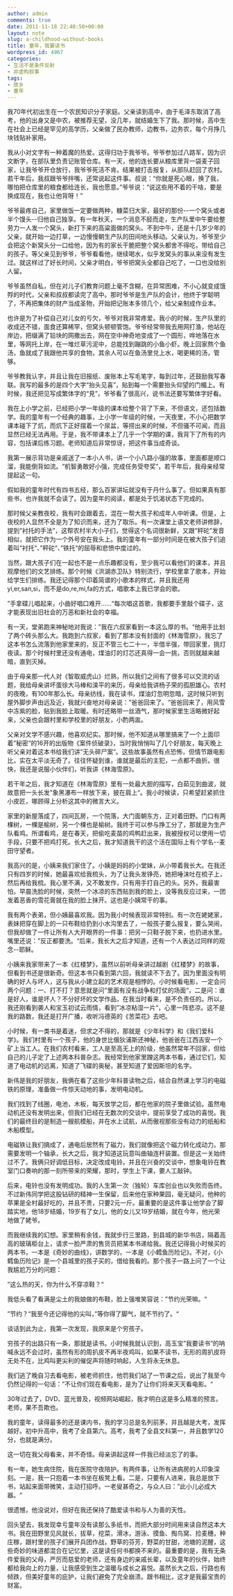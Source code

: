 ```yaml
---
author: admin
comments: true
date: 2011-11-18 22:40:50+00:00
layout: note
slug: a-childhood-without-books
title: 童年，我要读书
wordpress_id: 4967
categories:
- 生活不是条件反射
- 非虚构叙事
tags:
- 故乡
- 童年
---
```


我70年代初出生在一个农民知识分子家庭。父亲读到高中，由于毛泽东取消了高考，他的出身又是中农，被推荐无望，没几年，就结婚生下了我。那时候，高中生在社会上已经是罕见的高学历，父亲做了民办教师，边教书，边务农，每个月挣几块钱贴补家用。

我从小对文字有一种着魔的热爱。这得归功于我爷爷。爷爷参加过八路军，因为识文断字，在部队里负责记账管仓库。有一天，他的连长要从粮库里背一袋麦子回家，让我爷爷开仓放行，我爷爷死活不肯。结果被打击报复，从部队赶回了农村。若干年后，我叔跟爷爷拌嘴，还常说起这件事。叔说：“你就是死心眼，换了我，哪怕把仓库里的粮食都给连长，我也愿意。”爷爷说：“说这些用不着的干啥，要是换成现在，我也让他背呀！”

爷爷最疼自己，家里做饭一定要做两种，糠菜归大家，最好的那份--一个窝头或者半个馒头--归他自己独享。有一年秋天，一个消息不胫而走，生产队里中午要给整劳力一人发一个窝头，新打下来的高粱面做的窝头。不到中午，还是十几岁少年的父亲，就开始一边打草，一边慢慢朝生产队的田间地头移动。父亲认为，爷爷至少会把这个新窝头分一口给他，因为有的家长干脆把整个窝头都舍不得吃，带给自己的孩子。等父亲见到爷爷，爷爷看看他，继续喝水，似乎发窝头的事从来没有发生过。就这样过了好长时间，父亲才明白，爷爷把窝头全都自己吃了，一口也没给别人留。

爷爷虽然自私，但在对儿子们教育问题上毫不含糊，在异常困难，不小心就变成饿殍的时代，父亲和叔叔都读完了高中。那时爷爷是生产队的会计，他终于学聪明了，不再把集体的财产当成圣物，开始把记账本多领几个，给父亲制成作业本。

也许是为了补偿自己对儿女的亏欠，爷爷对我非常疼爱。我小的时候，生产队里的收成还不错，面食还算稀罕，但窝头顿顿管饱。爷爷经常带我去用网打渔，他站在岸边，把缀满了铅块的网撒出去，网在空中神奇地变成了一个圆形，哗地落在水里，等网托上岸，在一堆烂草污泥中，总能找到蹦跳的小鱼小虾。晚上回家熬个鱼汤，鱼就成了我跟他共享的食物，其余人可以在鱼汤里兑上水，喝更稀的汤，管够。

爷爷教我认字，并且让我在旧报纸、废账本上写毛笔字，每到过年，还鼓励我写春联。我写的最多的是四个大字“抬头见喜”，贴到每一个需要抬头仰望的门楣上。有时候，我还把见写成繁体字的“見”，爷爷看了很高兴，说书法还要写繁体字好看。

我在上小学之前，已经把小学一年级的课本给整个背了下来，不但语文，还包括数学。我的童年有一个经典的趣事，上小学一年级的时候，一天夜里，不小心把数学课本碰下了炕，而炕下正好摆着一个尿盆，等捞出来的时候，不但骚不可闻，而且显然已经无法再用。于是，我不带课本上了几乎一个学期的课，我背下了所有的内容，包括课后练习题。老师知道后非常惊讶，把这件事当成奇谈。

我第一展示背功是亲戚送了一本小人书，讲一个小八路小强的故事，里面都是顺口溜，我能倒背如流。“机智勇敢好小强，完成任务受夸奖”，若干年后，我母亲经常提起这一句。

假如我的童年时代有四书五经，那么百家讲坛就没有于丹什么事了。但如果真有那些书，也许我就不会读了。因为童年的阅读，都是处于饥渴状态下完成的。

那时候父亲教夜校，我有时会跟着去，混在一帮大孩子和成年人中听课。但是，上夜校的人显然不全是为了知识而来，还为了取乐。有一次课堂上语文老师讲修辞，提到“衬托的手法”，这帮农村半大小子们，觉得这个名词很新鲜，又跟“秤砣”发音相似，就把它作为一个外号安在我头上。我的童年有一部分时间是在被大孩子们追着叫“衬托“、”秤砣“、”铁托“的屈辱和悲愤中度过的。

当然，跟大孩子们在一起也不是一点乐趣都没有，至少我可以看他们的课本，并且观摩他们的文艺排练。那个时候《洪湖赤卫队》特别流行，学校里拿了歌本，开始给学生们排练。我还记得那个印着简谱的小歌本的样式，并且我还用yi,er,san,si，而不是do,re,mi,fa的方式，唱歌本上我已学会的歌。

”手拿碟儿唱起来，小曲好唱口难开……“每次唱这首歌，我都要手里敲个碟子，这才能表现出旧社会的万恶和新社会的幸福。

有一天，堂弟跑来神秘地对我说：”我在六叔家看到一本这么厚的书。“他用手比划了两个砖头那么大。我跑到六叔家，看到了那本没有封面的《林海雪原》，我忘了这本书怎么流落到他家里来的，反正不管三七二十一，半借半强，带回家里，挑灯夜读。那个时候村里还没有通电，煤油灯的灯芯还真得一会一挑，否则就越来越暗，直到灭掉。

由于母亲那一代人对《智取威虎山》烂熟，所以我们之间有了很多可以交流的话题，我给母亲讲坏蛋徐大马棒和滦平的来历，母亲给我讲杨子荣的孤胆雄心。农村的夜晚，有100年那么长。母亲纺线，我在读书，煤油灯忽明忽暗，这时候只听到屋外脚步声由远及近，我就兴奋地对母亲说：”爸爸回来了。“爸爸回来了，用风雪中冻紫的脸，贴到我脸上取暖。有时还略带一丝酒气，那时候家里生活略微好起来，父亲也会跟村里和学校里的好朋友，小酌两盅。

父亲对文学不感兴趣，他喜欢纪实。那时候，他不知道从哪里搞来了一个上面印着”秘密“的16开的出版物《案件侦破录》，当时我悄悄叫了几个好朋友，每天晚上听父亲对着这本书给我们讲”无头碎尸案“。这些故事虽然有点恐怖，但情节跟电影比，实在太平淡无奇了。往往怀疑到谁，谁就是最后的主犯，一点都不曲折。很快，我还是说服小伙伴们，听我讲《林海雪原》。

若干年之后，我才知道在《林海雪原》里有一处最大胆的描写，白茹见到曲波，就故意把一头长发”象黑瀑布一样放下来，披在肩上“。我小时候读，只希望赶紧抓住小皮匠，哪顾得上分析这其中的微言大义。

家里的新屋落成了，四间瓦房，一个院落，大门面朝东方，正对着田野。门口有两棵树，一棵是榆树，另一个棵也是榆树。我终于可以参与挣工分了，那就是为生产队看鸡。所谓看鸡，是在春天，把偷吃麦苗的鸡鸭赶出来，我被授权可以使用一切手段，只要不把鸡打死。长大之后，我才知道我干的这个活在国际上有个学名--麦田守望者。

我高兴的是，小姨来我们家住了。小姨是妈妈的小堂妹，从小带着我长大。在我还只有四岁的时候，她最喜欢给我梳头，为了让我头发铮亮，她把唾沫吐在梳子上，然后再给我梳。我心里不满，又不敢发作，只有用手打自己的头。另外，我最害怕，早晨洗脸的时候，突然一个冰凉的东西贴到我的脸上，没等我反应过来，一团发着恶香的雪花膏就在我的脸上抹开。这也是小姨常干的事。

我有两个表弟，但小姨最喜欢我。因为我小时候表现非常特别。有一次在姥姥家，表妹把穿在脚上的一只布鞋给扔到小水沟里去了，一般孩子要么报复，要么哭闹，但我却做了一件让所有人大开眼界的一件事：把另一只鞋子脱下来，也扔进水里。嘴里还说：”反正都要洗。“后来，我长大之后才知道，还有一个人表达过同样的观念--耶稣。

小姨来我家带来了一本《红楼梦》，虽然以前听母亲讲过越剧《红楼梦》的故事，但看到书还是很新奇。但这本书只看到第六回，我就读不下去了。因为里面没有明确的好人与坏人，这与我从小建立起的艺术观是相悖的。小时候看电影，一定会问两个问题：一、打不打？意思就是问”里面有没有战争和打仗的场面“，二是问：谁是好人，谁是坏人？不分好坏的文学作品，在我当时看来，是不负责任的。所以，我还刚看到袭人和宝玉初试云雨情，看到”冰凉粘湿一片“，心里一阵悲凉。这不是我的路数，我还是打开广播，收听冯德英的《苦菜花》去吧。

小时候，有一类书是着迷，但求之不得的，那就是《少年科学》和《我们爱科学》。我们村里有一个孩子，他的身世比俄狄浦斯还神秘，他爸爸在江西吉安一个矿上当工人。在我们农村看来，工人是至高无上的阶级，他虽然常年不回家，但给自己的儿子定了上述两本科普杂志。我经常到他家里蹭这两本书看，通过它们，知道了电动机的远离，知道了飞碟的奥秘，甚至知道了爱因斯坦的名字。

新伟是我的好朋友，我俩在看了这些少年科普读物之后，结合自然课上学习的电磁铁的原理，准备做一件惊天动地的事，发明电动机。

我们找到了线圈，电池，木板，每天放学之后，都在他家的院子里做试验。虽然电动机还没有发明出来，但我们已经在无数次的交谈中，提前享受了成功的喜悦。我们的最终目的是制造一艘航模船，并在水上试航，从而傲视那些没有动力的纸船和木船模型。

电磁铁让我们搞成了，通电后居然有了磁力，我们就像把这个磁力转化成动力。那需要发明一个轴承，长大之后，我才知道这玩意叫曲轴连杆装置。但是这一关始终过不了。我俩只好调低目标，决定改成电铃。并且在兴奋的交谈中，想象电铃在教室门口奏响的那一刻所带来的荣耀，那时，学生上下课，要人工敲钟。

后来，电铃也没有发明成功。我的人生第一次（独轮）车库创业也以失败而告终。不过新伟同学把这股钻研的精神一生保留，后来他在家种果园，毫无疑问，他种的苹果是全村最好吃的，并且不贵，只要2元一斤。最重要的是这件事让他学会了脚踏实地，他18岁结婚，19岁有了女儿，他的女儿又19岁结婚，就在今年，他光荣地做了姥爷。

而我继续我的幻想。家里稍有余钱，我就步行三里路，到县城的新华书店，隔着高高的玻璃柜台上，请求一脸严肃的售货员把某本书递给我。我还记得我小时候买的两本书，一本是《奇妙的曲线》，讲数学的，一本是《小鳕鱼历险记》。不对，《小鳕鱼历险记》是一个县城里的孩子买的，借给我看的。那个孩子一路上问了一个让我尴尬万分的问题：

”这么热的天，你为什么不穿凉鞋？“

我低头看了看满是尘土的我娘做的布鞋，脸上强堆笑容说：”节约光荣嘛。“

”节约？“我至今还记得他的尖叫，”等你得了脚气，就不节约了。“

谈话到此为止，我第一次发现，我原来是个穷孩子。

穷孩子的出路只有一条，那就是读书。小时候我就认识到，高玉宝”我要读书“的呐喊永远不会过时，虽然有形的周扒皮不再半夜鸡叫，如果不读书，无形的周扒皮将无处不在，比鸡叫更尖利的催促声将随时响起，人生将永无休息。

我们逃了晚自习去看电影，被老师抓住，他罚我们站了一节课之后，说出了我至今仍然记得的一句话：”不让你们现在看电影，是为了让你们将来天天看电影。“

30年过去了，DVD、蓝光普及，视频网站崛起，我才明白这是多么精准的预言。老师，果不吾欺也。

我的童年，读得最多的还是课内书，我的学习总是名列前茅，并且越是大考，发挥越好。初中升高中，我考了全县第六。高考，我考了全县文科第一，并且数学120分，也就是满分。

这一切在我父母看来，并不奇怪。母亲讲起这样一件我已经淡忘了的事。

有一年，她生病住院，我在医院守夜陪护。有两件事，让所有进病房的人印象深刻。一是，我一只抱着一本书坐在板凳上看。二是，只要有人进来，我总是放下书，站起来面带微笑，主动打招呼。一老叟甚奇之，与众人曰：”此小儿必成大器。“

很遗憾，他没说对，但好在我还保持了酷爱读书和与人为善的天性。

回头望去，我发现幸亏童年没有读那么多纸书，而把大部分时间用来读自然这本大书。我在田野里见风就长，拔草，挖菜，滑冰，游泳、摸鱼、掏鸟窝、捡麦穗，种庄稼，跟村里的孩子们展开兵团作战，野草的芬芳，野菜的甘甜，池塘的泥醒，这些奇妙的味道都混合在记忆里，这是读任何书都换不来的。最重要的是，我有无条件爱我的父母，严厉而慈爱的老师，还有身边的亲戚长辈，以及童年的伙伴，始终都给我向上的力量，让我感受到生之温暖与成长之喜悦。虽然长大之后，行路也有倾跌，但美好童年的庇护，让我们避免了完全崩溃。跟书相比，这才是我最宝贵的财富。
